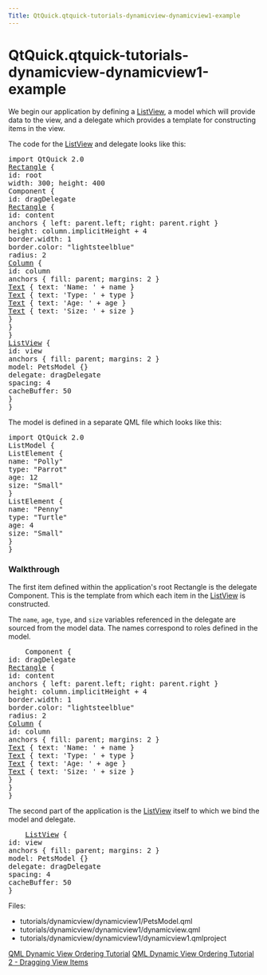 ```yaml
---
Title: QtQuick.qtquick-tutorials-dynamicview-dynamicview1-example
---
```


# QtQuick.qtquick-tutorials-dynamicview-dynamicview1-example

<span class="subtitle"></span>
<!-- $$$tutorials/dynamicview/dynamicview1-description -->
<p>We begin our application by defining a <a href="QtQuick.ListView.md">ListView</a>, a model which will provide data to the view, and a delegate which provides a template for constructing items in the view.</p>
<p>The code for the <a href="QtQuick.ListView.md">ListView</a> and delegate looks like this:</p>
<pre class="qml">import QtQuick 2.0
<span class="type"><a href="QtQuick.Rectangle.md">Rectangle</a></span> {
<span class="name">id</span>: <span class="name">root</span>
<span class="name">width</span>: <span class="number">300</span>; <span class="name">height</span>: <span class="number">400</span>
<span class="type">Component</span> {
<span class="name">id</span>: <span class="name">dragDelegate</span>
<span class="type"><a href="QtQuick.Rectangle.md">Rectangle</a></span> {
<span class="name">id</span>: <span class="name">content</span>
<span class="type">anchors</span> { <span class="name">left</span>: <span class="name">parent</span>.<span class="name">left</span>; <span class="name">right</span>: <span class="name">parent</span>.<span class="name">right</span> }
<span class="name">height</span>: <span class="name">column</span>.<span class="name">implicitHeight</span> <span class="operator">+</span> <span class="number">4</span>
<span class="name">border</span>.width: <span class="number">1</span>
<span class="name">border</span>.color: <span class="string">&quot;lightsteelblue&quot;</span>
<span class="name">radius</span>: <span class="number">2</span>
<span class="type"><a href="QtQuick.Column.md">Column</a></span> {
<span class="name">id</span>: <span class="name">column</span>
<span class="type">anchors</span> { <span class="name">fill</span>: <span class="name">parent</span>; <span class="name">margins</span>: <span class="number">2</span> }
<span class="type"><a href="QtQuick.Text.md">Text</a></span> { <span class="name">text</span>: <span class="string">'Name: '</span> <span class="operator">+</span> <span class="name">name</span> }
<span class="type"><a href="QtQuick.Text.md">Text</a></span> { <span class="name">text</span>: <span class="string">'Type: '</span> <span class="operator">+</span> <span class="name">type</span> }
<span class="type"><a href="QtQuick.Text.md">Text</a></span> { <span class="name">text</span>: <span class="string">'Age: '</span> <span class="operator">+</span> <span class="name">age</span> }
<span class="type"><a href="QtQuick.Text.md">Text</a></span> { <span class="name">text</span>: <span class="string">'Size: '</span> <span class="operator">+</span> <span class="name">size</span> }
}
}
}
<span class="type"><a href="QtQuick.ListView.md">ListView</a></span> {
<span class="name">id</span>: <span class="name">view</span>
<span class="type">anchors</span> { <span class="name">fill</span>: <span class="name">parent</span>; <span class="name">margins</span>: <span class="number">2</span> }
<span class="name">model</span>: <span class="name">PetsModel</span> {}
<span class="name">delegate</span>: <span class="name">dragDelegate</span>
<span class="name">spacing</span>: <span class="number">4</span>
<span class="name">cacheBuffer</span>: <span class="number">50</span>
}
}</pre>
<p>The model is defined in a separate QML file which looks like this:</p>
<pre class="qml">import QtQuick 2.0
<span class="type">ListModel</span> {
<span class="type">ListElement</span> {
<span class="name">name</span>: <span class="string">&quot;Polly&quot;</span>
<span class="name">type</span>: <span class="string">&quot;Parrot&quot;</span>
<span class="name">age</span>: <span class="number">12</span>
<span class="name">size</span>: <span class="string">&quot;Small&quot;</span>
}
<span class="type">ListElement</span> {
<span class="name">name</span>: <span class="string">&quot;Penny&quot;</span>
<span class="name">type</span>: <span class="string">&quot;Turtle&quot;</span>
<span class="name">age</span>: <span class="number">4</span>
<span class="name">size</span>: <span class="string">&quot;Small&quot;</span>
}
}</pre>
<h3 >Walkthrough</h3>
<p>The first item defined within the application's root Rectangle is the delegate Component. This is the template from which each item in the <a href="QtQuick.ListView.md">ListView</a> is constructed.</p>
<p>The <code>name</code>, <code>age</code>, <code>type</code>, and <code>size</code> variables referenced in the delegate are sourced from the model data. The names correspond to roles defined in the model.</p>
<pre class="qml">    <span class="type">Component</span> {
<span class="name">id</span>: <span class="name">dragDelegate</span>
<span class="type"><a href="QtQuick.Rectangle.md">Rectangle</a></span> {
<span class="name">id</span>: <span class="name">content</span>
<span class="type">anchors</span> { <span class="name">left</span>: <span class="name">parent</span>.<span class="name">left</span>; <span class="name">right</span>: <span class="name">parent</span>.<span class="name">right</span> }
<span class="name">height</span>: <span class="name">column</span>.<span class="name">implicitHeight</span> <span class="operator">+</span> <span class="number">4</span>
<span class="name">border</span>.width: <span class="number">1</span>
<span class="name">border</span>.color: <span class="string">&quot;lightsteelblue&quot;</span>
<span class="name">radius</span>: <span class="number">2</span>
<span class="type"><a href="QtQuick.Column.md">Column</a></span> {
<span class="name">id</span>: <span class="name">column</span>
<span class="type">anchors</span> { <span class="name">fill</span>: <span class="name">parent</span>; <span class="name">margins</span>: <span class="number">2</span> }
<span class="type"><a href="QtQuick.Text.md">Text</a></span> { <span class="name">text</span>: <span class="string">'Name: '</span> <span class="operator">+</span> <span class="name">name</span> }
<span class="type"><a href="QtQuick.Text.md">Text</a></span> { <span class="name">text</span>: <span class="string">'Type: '</span> <span class="operator">+</span> <span class="name">type</span> }
<span class="type"><a href="QtQuick.Text.md">Text</a></span> { <span class="name">text</span>: <span class="string">'Age: '</span> <span class="operator">+</span> <span class="name">age</span> }
<span class="type"><a href="QtQuick.Text.md">Text</a></span> { <span class="name">text</span>: <span class="string">'Size: '</span> <span class="operator">+</span> <span class="name">size</span> }
}
}
}</pre>
<p>The second part of the application is the <a href="QtQuick.ListView.md">ListView</a> itself to which we bind the model and delegate.</p>
<pre class="qml">    <span class="type"><a href="QtQuick.ListView.md">ListView</a></span> {
<span class="name">id</span>: <span class="name">view</span>
<span class="type">anchors</span> { <span class="name">fill</span>: <span class="name">parent</span>; <span class="name">margins</span>: <span class="number">2</span> }
<span class="name">model</span>: <span class="name">PetsModel</span> {}
<span class="name">delegate</span>: <span class="name">dragDelegate</span>
<span class="name">spacing</span>: <span class="number">4</span>
<span class="name">cacheBuffer</span>: <span class="number">50</span>
}</pre>
<p>Files:</p>
<ul>
<li>tutorials/dynamicview/dynamicview1/PetsModel.qml</li>
<li>tutorials/dynamicview/dynamicview1/dynamicview.qml</li>
<li>tutorials/dynamicview/dynamicview1/dynamicview1.qmlproject</li>
</ul>
<!-- @@@tutorials/dynamicview/dynamicview1 -->
<p class="naviNextPrevious footerNavi">
<a class="prevPage" href="QtQuick.qml-dynamicview-tutorial.md">QML Dynamic View Ordering Tutorial</a>
<a class="nextPage" href="https://developer.ubuntu.comapps/qml/sdk-15.04/QtQuick.tutorials-dynamicview-dynamicview2/">QML Dynamic View Ordering Tutorial 2 - Dragging View Items</a>
</p>
